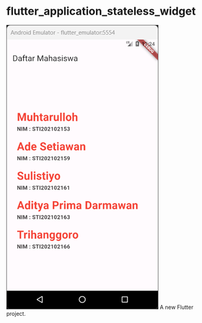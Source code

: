 # flutter_application_stateless_widget
![Foto](https://github.com/Sulistiyo12/Flutter-5-StatelessWidget/blob/main/flutter_statelesswidget.png)
A new Flutter project.
